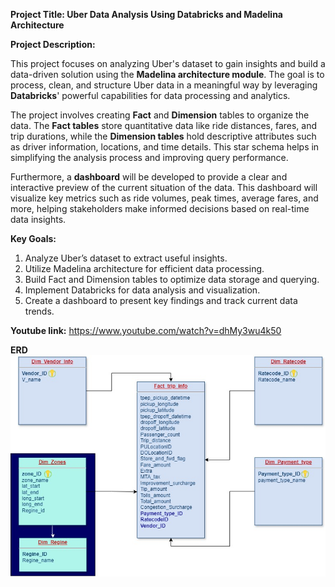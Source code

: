 **Project Title: Uber Data Analysis Using Databricks and Madelina Architecture**

**Project Description:**

This project focuses on analyzing Uber's dataset to gain insights and build a data-driven solution using the **Madelina architecture module**. The goal is to process, clean, and structure Uber data in a meaningful way by leveraging **Databricks**' powerful capabilities for data processing and analytics.

The project involves creating **Fact** and **Dimension** tables to organize the data. The **Fact tables** store quantitative data like ride distances, fares, and trip durations, while the **Dimension tables** hold descriptive attributes such as driver information, locations, and time details. This star schema helps in simplifying the analysis process and improving query performance.

Furthermore, a **dashboard** will be developed to provide a clear and interactive preview of the current situation of the data. This dashboard will visualize key metrics such as ride volumes, peak times, average fares, and more, helping stakeholders make informed decisions based on real-time data insights.

**Key Goals:**
1. Analyze Uber’s dataset to extract useful insights.
2. Utilize Madelina architecture for efficient data processing.
3. Build Fact and Dimension tables to optimize data storage and querying.
4. Implement Databricks for data analysis and visualization.
5. Create a dashboard to present key findings and track current data trends.

**Youtube link:** https://www.youtube.com/watch?v=dhMy3wu4k50

**ERD**
</br>
![ERD design in star schema](https://github.com/ahmedelnaqa/Databricks/blob/main/Projects/Uber%20Data/uber2.jpg)

